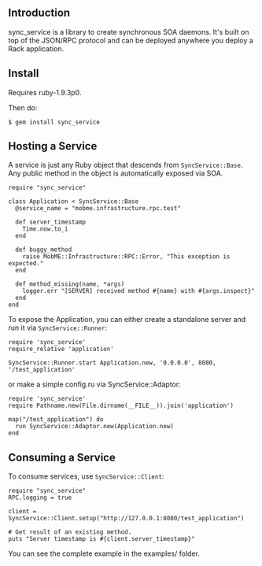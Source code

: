 ## Introduction

sync_service is a library to create synchronous SOA daemons. It's built on top of the JSON/RPC protocol and can be deployed anywhere you deploy a Rack application.

## Install

Requires ruby-1.9.3p0.

Then do:

    $ gem install sync_service

## Hosting a Service

A service is just any Ruby object that descends from <code>SyncService::Base</code>. Any public method in the object is automatically exposed via SOA.


    require "sync_service"

    class Application < SyncService::Base
      @service_name = "mobme.infrastructure.rpc.test"

      def server_timestamp
        Time.now.to_i
      end

      def buggy_method
        raise MobME::Infrastructure::RPC::Error, "This exception is expected."
      end

      def method_missing(name, *args)
        logger.err "[SERVER] received method #{name} with #{args.inspect}"
      end
    end

To expose the Application, you can either create a standalone server and run it via <code>SyncService::Runner</code>:

    require 'sync_service'
    require_relative 'application'

    SyncService::Runner.start Application.new, '0.0.0.0', 8080, '/test_application'

or make a simple config.ru via SyncService::Adaptor:

    require 'sync_service'
    require Pathname.new(File.dirname(__FILE__)).join('application')

    map("/test_application") do
      run SyncService::Adaptor.new(Application.new)
    end

## Consuming a Service

To consume services, use <code>SyncService::Client</code>:

    require "sync_service"
    RPC.logging = true

    client = SyncService::Client.setup("http://127.0.0.1:8080/test_application")

    # Get result of an existing method.
    puts "Server timestamp is #{client.server_timestamp}"


You can see the complete example in the examples/ folder.

